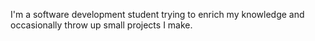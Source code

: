 I'm a software development student trying to enrich my knowledge and occasionally throw up small projects I make.

<!---
Badobing/Badobing is a ✨ special ✨ repository because its `README.md` (this file) appears on your GitHub profile.
You can click the Preview link to take a look at your changes.
--->
